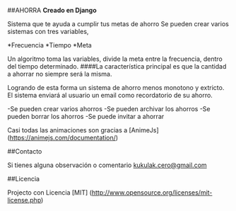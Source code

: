 

##AHORRA
**Creado en Django**

Sistema que te ayuda a cumplir tus metas de ahorro
Se pueden crear varios sistemas con tres variables, 

*Frecuencia
*Tiempo
*Meta

Un algoritmo toma las variables, divide la meta entre la frecuencia, dentro del tiempo determinado.
####La característica principal es que la cantidad a ahorrar no siempre será la misma.

Logrando de esta forma un sistema de ahorro menos monotono y extricto.
El sistema enviará al usuario un email como recordatorio de su ahorro.

-Se pueden crear varios ahorros
-Se pueden archivar los ahorros
-Se pueden borrar los ahorros
-Se puede invitar a ahorrar


Casi todas las animaciones son gracias a [AnimeJs] (https://animejs.com/documentation/)


##Contacto

Si tienes alguna observación o comentario <kukulak.cero@gmail.com>


##Licencia

Projecto con Licencia [MIT] (http://www.opensource.org/licenses/mit-license.php) 


